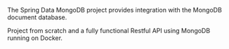 The Spring Data MongoDB project provides integration with the MongoDB document database.

Project from scratch and a fully functional Restful API using MongoDB running on Docker.
